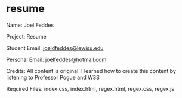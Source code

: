 # resume
Name: Joel Feddes

Project: Resume

Student Email: joeldfeddes@lewisu.edu

Personal Email: joelfeddes@hotmail.com


Credits: All content is original. I learned how to create this content by listening to Professor Pogue and W3S

Required Files: index.css, index.html, regex.html, regex.css, regex.js
